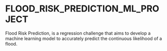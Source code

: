 # FLOOD_RISK_PREDICTION_ML_PROJECT
Flood Risk Prediction, is a regression challenge that aims to develop a machine learning model to accurately predict the continuous likelihood of a flood.

